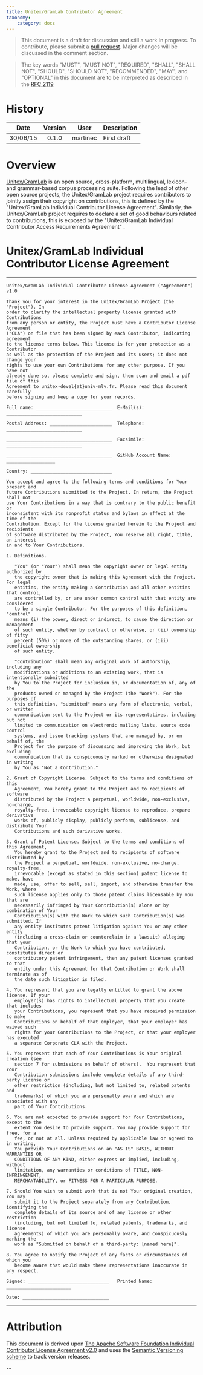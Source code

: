 ```yaml
---
title: Unitex/GramLab Contributor Agreement
taxonomy:
    category: docs
---
```


> This document is a draft for discussion and still a work in progress. To contribute, please submit a [pull request](https://github.com/UnitexGramLab/unitex-contributor-agreement/pulls). Major changes will be discussed in the comment section.

> The key words "MUST", "MUST NOT", "REQUIRED", "SHALL", "SHALL NOT", "SHOULD", "SHOULD NOT", "RECOMMENDED", "MAY", and "OPTIONAL" in this document are to be interpreted as described in the [RFC 2119][RFC2119] 

# History

| Date     | Version    | User              | Description                                                         |
| :------: | :--------: | ----------------- | ------------------------------------------------------------------- |
| 30/06/15 | 0.1.0      | martinec          | First draft                                                         |

# Overview

[Unitex/GramLab][unitex] is an open source, cross-platform, multilingual, lexicon- and grammar-based corpus processing suite. Following the lead of other open source projects, the Unitex/GramLab project requires contributors to jointly assign their copyright on contributions, this is defined by the "Unitex/GramLab Individual Contributor License Agreement". Similarly, the Unitex/GramLab project requires to declare a set of good behaviours related to contributions, this is exposed by the "Unitex/GramLab Individual Contributor Access Requirements Agreement" .

# Unitex/GramLab Individual Contributor License Agreement

---
```
Unitex/GramLab Individual Contributor License Agreement ("Agreement") v1.0

Thank you for your interest in the Unitex/GramLab Project (the "Project"). In 
order to clarify the intellectual property license granted with Contributions 
from any person or entity, the Project must have a Contributor License Agreement
("CLA") on file that has been signed by each Contributor, indicating agreement
to the license terms below. This license is for your protection as a Contributor
as well as the protection of the Project and its users; it does not change your 
rights to use your own Contributions for any other purpose. If you have not 
already done so, please complete and sign, then scan and email a pdf file of this
Agreement to unitex-devel{at}univ-mlv.fr. Please read this document carefully 
before signing and keep a copy for your records.

Full name: ____________________________  E-Mail(s): ____________________________

Postal Address: _______________________  Telephone: ____________________________

_______________________________________  Facsimile: ____________________________

_______________________________________  GitHub Account Name: __________________

Country: ______________________________

You accept and agree to the following terms and conditions for Your present and 
future Contributions submitted to the Project. In return, the Project shall not 
use Your Contributions in a way that is contrary to the public benefit or 
inconsistent with its nonprofit status and bylaws in effect at the time of the 
Contribution. Except for the license granted herein to the Project and recipients 
of software distributed by the Project, You reserve all right, title, an interest
in and to Your Contributions.

1. Definitions.

   "You" (or "Your") shall mean the copyright owner or legal entity authorized by 
   the copyright owner that is making this Agreement with the Project. For legal 
   entities, the entity making a Contribution and all other entities that control,
   are controlled by, or are under common control with that entity are considered
   to be a single Contributor. For the purposes of this definition, "control" 
   means (i) the power, direct or indirect, to cause the direction or management 
   of such entity, whether by contract or otherwise, or (ii) ownership of fifty 
   percent (50%) or more of the outstanding shares, or (iii) beneficial ownership
   of such entity.

   "Contribution" shall mean any original work of authorship, including any 
   modifications or additions to an existing work, that is intentionally submitted
   by You to the Project for inclusion in, or documentation of, any of the 
   products owned or managed by the Project (the "Work"). For the purposes of 
   this definition, "submitted" means any form of electronic, verbal, or written
   communication sent to the Project or its representatives, including but not 
   limited to communication on electronic mailing lists, source code control 
   systems, and issue tracking systems that are managed by, or on behalf of, the 
   Project for the purpose of discussing and improving the Work, but excluding 
   communication that is conspicuously marked or otherwise designated in writing
   by You as "Not a Contribution."

2. Grant of Copyright License. Subject to the terms and conditions of this 
   Agreement, You hereby grant to the Project and to recipients of software 
   distributed by the Project a perpetual, worldwide, non-exclusive, no-charge,
   royalty-free, irrevocable copyright license to reproduce, prepare derivative
   works of, publicly display, publicly perform, sublicense, and distribute Your
   Contributions and such derivative works.

3. Grant of Patent License. Subject to the terms and conditions of this Agreement,
   You hereby grant to the Project and to recipients of software distributed by 
   the Project a perpetual, worldwide, non-exclusive, no-charge, royalty-free, 
   irrevocable (except as stated in this section) patent license to make, have 
   made, use, offer to sell, sell, import, and otherwise transfer the Work, where
   such license applies only to those patent claims licensable by You that are
   necessarily infringed by Your Contribution(s) alone or by combination of Your
   Contribution(s) with the Work to which such Contribution(s) was submitted. If
   any entity institutes patent litigation against You or any other entity 
   (including a cross-claim or counterclaim in a lawsuit) alleging that your 
   Contribution, or the Work to which you have contributed, constitutes direct or
   contributory patent infringement, then any patent licenses granted to that 
   entity under this Agreement for that Contribution or Work shall terminate as of
   the date such litigation is filed.

4. You represent that you are legally entitled to grant the above license. If your
   employer(s) has rights to intellectual property that you create that includes
   your Contributions, you represent that you have received permission to make
   Contributions on behalf of that employer, that your employer has waived such
   rights for your Contributions to the Project, or that your employer has executed
   a separate Corporate CLA with the Project.

5. You represent that each of Your Contributions is Your original creation (see 
   section 7 for submissions on behalf of others).  You represent that Your 
   Contribution submissions include complete details of any third-party license or
   other restriction (including, but not limited to, related patents and 
   trademarks) of which you are personally aware and which are associated with any
   part of Your Contributions.

6. You are not expected to provide support for Your Contributions, except to the 
   extent You desire to provide support. You may provide support for free, for a 
   fee, or not at all. Unless required by applicable law or agreed to in writing,
   You provide Your Contributions on an "AS IS" BASIS, WITHOUT WARRANTIES OR 
   CONDITIONS OF ANY KIND, either express or implied, including, without 
   limitation, any warranties or conditions of TITLE, NON-INFRINGEMENT, 
   MERCHANTABILITY, or FITNESS FOR A PARTICULAR PURPOSE.

7. Should You wish to submit work that is not Your original creation, You may 
   submit it to the Project separately from any Contribution, identifying the 
   complete details of its source and of any license or other restriction 
   (including, but not limited to, related patents, trademarks, and license 
   agreements) of which you are personally aware, and conspicuously marking the
   work as "Submitted on behalf of a third-party: [named here]".

8. You agree to notify the Project of any facts or circumstances of which you 
   become aware that would make these representations inaccurate in any respect.

Signed: ______________________________   Printed Name:  ________________________

Date: ________________________________
```
---

# Attribution

This document is derived upon [The Apache Software Foundation Individual Contributor License Agreement v2.0](http://www.apache.org/licenses/icla.txt) and uses the [Semantic Versioning scheme](http://semver.org) to track version releases.

--

[RFC2119]:      http://tools.ietf.org/html/rfc2119
[repos]:        https://github.com/UnitexGramLab
[unitex]:       http://unitexgramlab.org
[devel]:        mailto:unitex-devel@univ-mlv.fr
